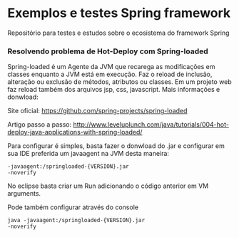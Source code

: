 Exemplos e testes Spring framework
=============

Repositório para testes e estudos sobre o ecosistema do framework Spring 

<h3>Resolvendo problema de Hot-Deploy com Spring-loaded</h3>

Spring-loaded é um Agente da JVM que recarega as modificações em classes enquanto a JVM está em execução. Faz o reload de inclusão, alteração ou exclusão de métodos, atributos ou classes. Em um projeto web faz reload também dos arquivos jsp, css, javascript. Mais informações e donwload: 

Site oficial: https://github.com/spring-projects/spring-loaded

Artigo passo a passo: http://www.leveluplunch.com/java/tutorials/004-hot-deploy-java-applications-with-spring-loaded/

Para configurar é simples, basta fazer o donwload do .jar e configurar em sua IDE preferida um javaagent na JVM desta maneira:

<code>-javaagent:<pathTo>/springloaded-{VERSION}.jar -noverify</code>

No eclipse basta criar um Run adicionando o código anterior em VM arguments.

Pode também configurar através do console

<code>java -javaagent:<pathTo>/springloaded-{VERSION}.jar -noverify</code>
